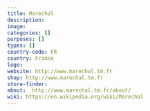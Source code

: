 ```yaml
---
title: Marechal
description:
image:
categories: []
purposes: []
types: []
country-code: FR
country: France
logo:
website: http://www.marechal.tm.fr
shop: http://www.marechal.tm.fr
store-finder:
about:  http://www.marechal.tm.fr/about/
wiki: https://en.wikipedia.org/wiki/Marechal
---
```

